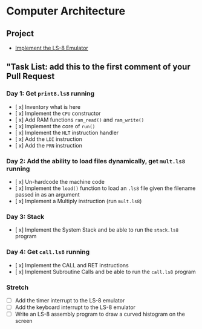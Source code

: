 # Computer Architecture

## Project

-   [Implement the LS-8 Emulator](ls8/)

## "Task List: add this to the first comment of your Pull Request

### Day 1: Get `print8.ls8` running

-   [ x] Inventory what is here
-   [ x] Implement the `CPU` constructor
-   [ x] Add RAM functions `ram_read()` and `ram_write()`
-   [ x] Implement the core of `run()`
-   [ x] Implement the `HLT` instruction handler
-   [ x] Add the `LDI` instruction
-   [ x] Add the `PRN` instruction

### Day 2: Add the ability to load files dynamically, get `mult.ls8` running

-   [ x] Un-hardcode the machine code
-   [ x] Implement the `load()` function to load an `.ls8` file given the filename
    passed in as an argument
-   [ x] Implement a Multiply instruction (run `mult.ls8`)

### Day 3: Stack

-   [ x] Implement the System Stack and be able to run the `stack.ls8` program

### Day 4: Get `call.ls8` running

-   [ x] Implement the CALL and RET instructions
-   [ x] Implement Subroutine Calls and be able to run the `call.ls8` program

### Stretch

-   [ ] Add the timer interrupt to the LS-8 emulator
-   [ ] Add the keyboard interrupt to the LS-8 emulator
-   [ ] Write an LS-8 assembly program to draw a curved histogram on the screen
